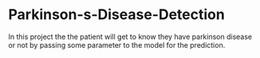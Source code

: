 # Parkinson-s-Disease-Detection
In this project the the patient will get to know they have parkinson disease or not by passing  some parameter to the model for the prediction.
